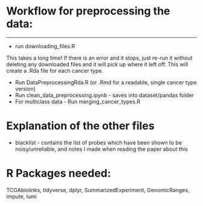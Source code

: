 # Workflow for preprocessing the data:
--------------------------------------

- run downloading_files.R 

This takes a long time! If there is an error and it stops, just re-run it without deleting any downloaded files and it will  pick up where it left off. This will create a .Rda file for each cancer type.

- Run DataPreprocessingRda.R (or .Rmd for a readable, single cancer type version)
- Run clean\_data\_preprocessing.ipynb - saves into dataset/pandas folder
- For multiclass data - Run merging\_cancer\_types.R


# Explanation of the other files

- blacklist - contains the list of probes which have been shown to be noisy/unreliable, and notes I made when reading the paper about this



# R Packages needed:
TCGAbiolinks, tidyverse, dplyr, SummarizedExperiment, GenomicRanges, impute, lumi